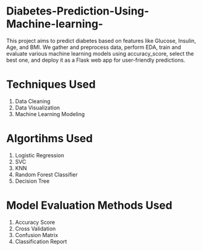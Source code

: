 # Diabetes-Prediction-Using-Machine-learning-
This project aims to predict diabetes based on features like Glucose, Insulin, Age, and BMI. We gather and preprocess data, perform EDA, train and evaluate various machine learning models using accuracy_score, select the best one, and deploy it as a Flask web app for user-friendly predictions.

# Techniques Used
1. Data Cleaning
2. Data Visualization
3. Machine Learning Modeling

# Algortihms Used
1. Logistic Regression
2. SVC
3. KNN
4. Random Forest Classifier
5. Decision Tree
   
# Model Evaluation Methods Used
1. Accuracy Score
2. Cross Validation
3. Confusion Matrix
4. Classification Report
